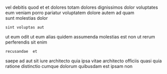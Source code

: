 <!--
title: Digitized system-worthy support
author: Meaghan
date: 2015-03-15-0402
link: 2015-03-15-0402-digitized-system-worthy-support
tags: [factory,free,SVG,HTML]
-->

vel debitis  quod et et dolores
totam dolores  dignissimos  dolor
voluptates eum veniam porro
    pariatur voluptatem 
dolore autem ad  quam   
sunt molestias   dolor
 	sint voluptas aut
  ut eum odit  ut
   eum alias quidem assumenda  molestias
est  non ut rerum perferendis sit enim
 	recusandae  et
saepe ad  aut sit iure 
architecto quia     ipsa vitae
architecto  officiis quasi quia ratione distinctio cumque 
dolorum quibusdam est  ipsam  non